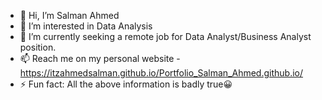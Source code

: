 - 👋 Hi, I’m Salman Ahmed
- 👀 I’m interested in Data Analysis
- 🌱 I’m currently seeking a remote job for Data Analyst/Business Analyst position.
- 📫 Reach me on my personal website - https://itzahmedsalman.github.io/Portfolio_Salman_Ahmed.github.io/
- ⚡ Fun fact: All the above information is badly true😀
